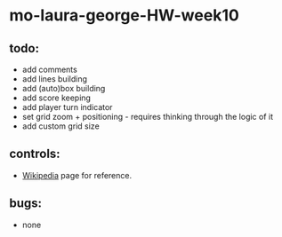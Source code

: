# mo-laura-george-HW-week10

## todo:

* add comments
* add lines building
* add (auto)box building
* add score keeping
* add player turn indicator
* set grid zoom + positioning - requires thinking through the logic of it
* add custom grid size

## controls:

* [Wikipedia](https://en.wikipedia.org/wiki/Dots_and_Boxes) page for reference.

## bugs:

* none